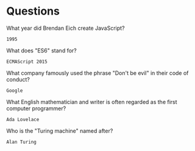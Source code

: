 # Questions

What year did Brendan Eich create JavaScript?

```
1995
```

What does "ES6" stand for?

```
ECMAScript 2015
```

What company famously used the phrase "Don't be evil" in their code of conduct?

```
Google
```

What English mathematician and writer is often regarded as the first computer programmer?

```
Ada Lovelace
```

Who is the "Turing machine" named after?

```
Alan Turing
```
